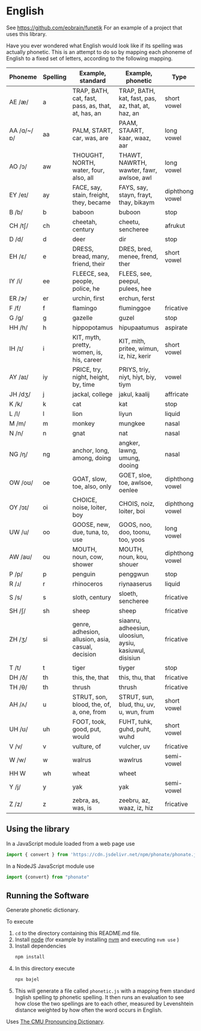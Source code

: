 
# English

See https://github.com/eobrain/funetik
For an example of a project that uses this library.

Have you ever wondered what English would look like if
its spelling was actually phonetic.
This is an attempt to do so by mapping each phoneme
of English to a fixed set of letters, according to the following mapping.

| Phoneme | Spelling | Example, standard | Example, phonetic | Type |
|---|---|---|---|---|
| AE /æ/ | a | TRAP, BATH, cat, fast, pass, as, that, at, has, an | TRAP, BATH, kat, fast, pas, az, that, at, haz, an | short vowel |
| AA /ɑ/~/ɒ/ | aa | PALM, START, car, was, are | PAAM, STAART, kaar, waaz, aar | long vowel |
| AO /ɔ/ | aw | THOUGHT, NORTH, water, four, also, all | THAWT, NAWRTH, wawter, fawr, awlsoe, awl | long vowel |
| EY /eɪ/ | ay | FACE, say, stain, freight, they, became | FAYS, say, stayn, frayt, thay, bikaym | diphthong vowel |
| B /b/ | b | baboon | buboon | stop |
| CH /tʃ/ | ch | cheetah, century | cheetu, sencheree | afrukut  |
| D /d/ | d | deer | dir | stop |
| EH /ɛ/ | e | DRESS, bread, many, friend, their | DRES, bred, menee, frend, ther | short vowel |
| IY /i/ | ee | FLEECE, sea, people, police, he | FLEES, see, peepul, pulees, hee  |
| ER /ɝ/ | er | urchin, first | erchun, ferst | |
| F /f/ | f | flamingo | fluminggoe | fricative |
| G /ɡ/ | g | gazelle | guzel | stop |
| HH /h/ | h | hippopotamus | hipupaatumus | aspirate |
| IH /ɪ/ | i | KIT, myth, pretty, women, is, his, career | KIT, mith, pritee, wimun, iz, hiz, kerir | short vowel |
| AY /aɪ/ | iy | PRICE, try, night, height, by, time | PRIYS, triy, niyt, hiyt, biy, tiym | vowel |
| JH /dʒ/ | j | jackal, college | jakul, kaalij | affricate |
| K /k/ | k | cat | kat | stop |
| L /l/ | l | lion | liyun | liquid |
| M /m/ | m | monkey | mungkee | nasal |
| N /n/ | n | gnat | nat | nasal |
| NG /ŋ/ | ng | anchor, long, among, doing | angker, lawng, umung, dooing | nasal |
| OW /oʊ/ | oe | GOAT, slow, toe, also, only | GOET, sloe, toe, awlsoe, oenlee | diphthong vowel |
| OY /ɔɪ/ | oi | CHOICE, noise, loiter, boy | CHOIS, noiz, loiter, boi | diphthong vowel |
| UW /u/ | oo | GOOSE, new, due, tuna, to, use | GOOS, noo, doo, toonu, too, yoos | long vowel |
| AW /aʊ/ | ou | MOUTH, noun, cow, shower | MOUTH, noun, kou, shouer | diphthong vowel |
| P /p/ | p | penguin | penggwun | stop |
| R /ɹ/ | r | rhinoceros | riynaaserus | liquid |
| S /s/ | s | sloth, century | sloeth, sencheree | fricative |
| SH /ʃ/ | sh | sheep | sheep | fricative |
| ZH /ʒ/ | si | genre, adhesion, allusion, asia, casual, decision | siaanru, adheesiun, uloosiun, aysiu, kasiuwul, disisiun | fricative |
| T /t/ | t | tiger | tiyger | stop |
| DH /ð/ | th | this, the, that | this, thu, that | fricative |
| TH /θ/ | th | thrush | thrush | fricative |
| AH /ʌ/ | u | STRUT, son, blood, the, of, a, one, from | STRUT, sun, blud, thu, uv, u, wun, frum | short vowel |
| UH /ʊ/ | uh | FOOT, took, good, put, would | FUHT, tuhk, guhd, puht, wuhd | short vowel |
| V /v/ | v | vulture, of | vulcher, uv | fricative |
| W /w/ | w | walrus | wawlrus | semi-vowel |
| HH W | wh | wheat | wheet |
| Y /j/ | y | yak | yak | semi-vowel |
| Z /z/ | z | zebra, as, was, is | zeebru, az, waaz, iz, hiz | fricative |
 
## Using the library

In a JavaScript module loaded from a web page use 
```js
import { convert } from 'https://cdn.jsdelivr.net/npm/phonate/phonate.js'
```
 
In a NodeJS JavaScript module use 
```js
import {convert} from "phonate"
```
 
## Running the Software

Generate phonetic dictionary.

To execute

1. `cd` to the directory containing this README.md file.
1. Install [node][1] (for example by installing [nvm][2] and executing `nvm use` )
2. Install dependencies
   ```sh
   npm install
   ```
3. In this directory execute
   ```sh
   npx bajel
   ```
4.  This will generate a file called  `phonetic.js`  with a mapping frem standard Inglish spelling tp phonetic spelling. It then runs an evaluation to see how close the two spellings are to each other, measured by Levenshtein distance weighted by how often the word occurs in English.


Uses [The CMU Pronouncing Dictionary][3].
 
[1]: https://nodejs.org/en/
[2]: https://github.com/nvm-sh/nvm
[3]: http://www.speech.cs.cmu.edu/cgi-bin/cmudict

